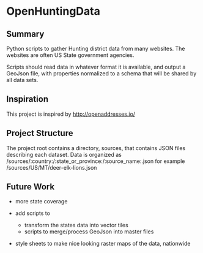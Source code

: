 # OpenHuntingData

## Summary

Python scripts to gather Hunting district data from many websites. The websites are often US State government agencies.

Scripts should read data in whatever format it is available, and output a GeoJson file, with properties normalized to a schema that will be shared by all data sets.

## Inspiration

This project is inspired by http://openaddresses.io/

## Project Structure

The project root contains a directory, sources, that contains JSON files describing each dataset. Data is organized as /sources/:country:/:state_or_province:/:source_name:.json for example /sources/US/MT/deer-elk-lions.json

## Future Work

* more state coverage

* add scripts to
    * transform the states data into vector tiles
    * scripts to merge/process GeoJson into master files

* style sheets to make nice looking raster maps of the data, nationwide
